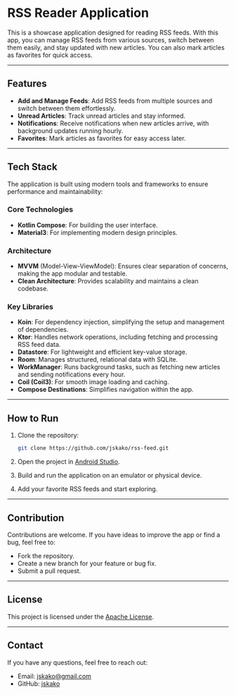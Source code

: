 # RSS Reader Application

This is a showcase application designed for reading RSS feeds. With this app, you can manage RSS feeds from various sources, switch between them easily, and stay updated with new articles. You can also mark articles as favorites for quick access.

---

## Features

- **Add and Manage Feeds**: Add RSS feeds from multiple sources and switch between them effortlessly.
- **Unread Articles**: Track unread articles and stay informed.
- **Notifications**: Receive notifications when new articles arrive, with background updates running hourly.
- **Favorites**: Mark articles as favorites for easy access later.

---

## Tech Stack

The application is built using modern tools and frameworks to ensure performance and maintainability:

### Core Technologies

- **Kotlin Compose**: For building the user interface.
- **Material3**: For implementing modern design principles.

### Architecture

- **MVVM** (Model-View-ViewModel): Ensures clear separation of concerns, making the app modular and testable.
- **Clean Architecture**: Provides scalability and maintains a clean codebase.

### Key Libraries

- **Koin**: For dependency injection, simplifying the setup and management of dependencies.
- **Ktor**: Handles network operations, including fetching and processing RSS feed data.
- **Datastore**: For lightweight and efficient key-value storage.
- **Room**: Manages structured, relational data with SQLite.
- **WorkManager**: Runs background tasks, such as fetching new articles and sending notifications every hour.
- **Coil (Coil3)**: For smooth image loading and caching.
- **Compose Destinations**: Simplifies navigation within the app.

---

## How to Run

1. Clone the repository:
   ```bash
   git clone https://github.com/jskako/rss-feed.git
   ```

2. Open the project in [Android Studio](https://developer.android.com/studio).

3. Build and run the application on an emulator or physical device.

4. Add your favorite RSS feeds and start exploring.

---

## Contribution

Contributions are welcome. If you have ideas to improve the app or find a bug, feel free to:

- Fork the repository.
- Create a new branch for your feature or bug fix.
- Submit a pull request.

---

## License

This project is licensed under the [Apache License](LICENSE).

---

## Contact

If you have any questions, feel free to reach out:

- Email: jskako@gmail.com
- GitHub: [jskako](https://github.com/jskako)
